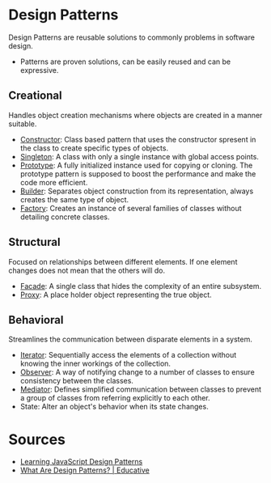 # Design Patterns

Design Patterns are reusable solutions to commonly problems in software design.

- Patterns are proven solutions, can be easily reused and can be expressive.

## Creational

Handles object creation mechanisms where objects are created in a manner suitable.

- [Constructor](creational/constructor/main.js): Class based pattern that uses the constructor spresent in the class to create specific types of objects.
- [Singleton](creational/singleton/main.js): A class with only a single instance with global access points.
- [Prototype](creational/prototype/main.js): A fully initialized instance used for copying or cloning. The prototype pattern is supposed to boost the performance and make the code more efficient.
- [Builder](creational/builder/main.js): Separates object construction from its representation, always creates the same type of object.
- [Factory](creational/factory/main.js): Creates an instance of several families of classes without detailing concrete classes.

## Structural

Focused on relationships between different elements. If one element changes does not mean that the others will do.

- [Facade](structural/facade/main.js): A single class that hides the complexity of an entire subsystem.
- [Proxy](structural/proxy/main.js): A place holder object representing the true object.

## Behavioral

Streamlines the communication between disparate elements in a system.

- [Iterator](behavioral/iterator/main.js): Sequentially access the elements of a collection without knowing the inner workings of the collection.
- [Observer](behavioral/observer/main.js): A way of notifying change to a number of classes to ensure consistency between the classes.
- [Mediator](behavioral/mediator/main.js): Defines simplified communication between classes to prevent a group of classes from referring explicitly to each other.
- State: Alter an object's behavior when its state changes.

# Sources

- [Learning JavaScript Design Patterns](https://www.patterns.dev/posts/classic-design-patterns/)
- [What Are Design Patterns? | Educative](https://www.educative.io/collection/page/5429798910296064/5725579815944192/5546411429986304)

